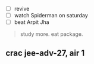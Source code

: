 - [ ] revive
- [ ] watch Spiderman on saturday
- [ ] beat Arpit Jha 

> study more. eat package.

## **crac jee-adv-27, air 1**


